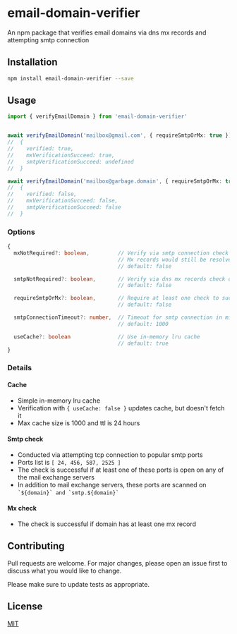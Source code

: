 # email-domain-verifier

An npm package that verifies email domains via dns mx records and attempting smtp connection

## Installation
```bash
npm install email-domain-verifier --save
```

## Usage

```typescript
import { verifyEmailDomain } from 'email-domain-verifier'


await verifyEmailDomain('mailbox@gmail.com', { requireSmtpOrMx: true })
//  {
//    verified: true,
//    mxVerificationSucceed: true,
//    smtpVerificationSucceed: undefined
//  }

await verifyEmailDomain('mailbox@garbage.domain', { requireSmtpOrMx: true })
//  {
//    verified: false,
//    mxVerificationSucceed: false,
//    smtpVerificationSucceed: false
//  }
```

### Options
```typescript
{
  mxNotRequired?: boolean,         // Verify via smtp connection check only 
                                   // Mx records would still be resolved for smtp check
                                   // default: false

  smtpNotRequired?: boolean,       // Verify via dns mx records check only
                                   // default: false

  requireSmtpOrMx?: boolean,       // Require at least one check to succeed
                                   // default: false

  smtpConnectionTimeout?: number,  // Timeout for smtp connection in milliseconds
                                   // default: 1000

  useCache?: boolean               // Use in-memory lru cache
                                   // default: true
}
```

### Details
#### Cache
* Simple in-memory lru cache
* Verification with ```{ useCache: false }``` updates cache, but doesn't fetch it
* Max cache size is 1000 and ttl is 24 hours
#### Smtp check
* Conducted via attempting tcp connection to popular smtp ports
* Ports list is ```[ 24, 456, 587, 2525 ]```
* The check is successful if at least one of these ports is open on any of the mail exchange servers
* In addition to mail exchange servers, these ports are scanned on ``` `${domain}` and `smtp.${domain}` ```
#### Mx check
* The check is successful if domain has at least one mx record

## Contributing
Pull requests are welcome. For major changes, please open an issue first to discuss what you would like to change.

Please make sure to update tests as appropriate.

## License
[MIT](https://choosealicense.com/licenses/mit/)
